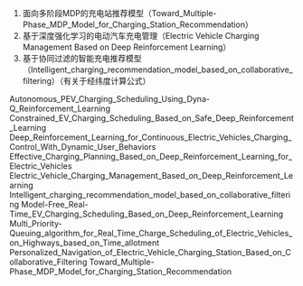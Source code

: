 1. 面向多阶段MDP的充电站推荐模型（Toward_Multiple-Phase_MDP_Model_for_Charging_Station_Recommendation）
2. 基于深度强化学习的电动汽车充电管理（Electric Vehicle Charging Management Based  on Deep Reinforcement Learning）
3. 基于协同过滤的智能充电推荐模型（Intelligent_charging_recommendation_model_based_on_collaborative_filtering）（有关于经纬度计算公式）

Autonomous_PEV_Charging_Scheduling_Using_Dyna-Q_Reinforcement_Learning
Constrained_EV_Charging_Scheduling_Based_on_Safe_Deep_Reinforcement_Learning
Deep_Reinforcement_Learning_for_Continuous_Electric_Vehicles_Charging_Control_With_Dynamic_User_Behaviors
Effective_Charging_Planning_Based_on_Deep_Reinforcement_Learning_for_Electric_Vehicles
Electric_Vehicle_Charging_Management_Based_on_Deep_Reinforcement_Learning
Intelligent_charging_recommendation_model_based_on_collaborative_filtering
Model-Free_Real-Time_EV_Charging_Scheduling_Based_on_Deep_Reinforcement_Learning
Multi_Priority-Queuing_algorithm_for_Real_Time_Charge_Scheduling_of_Electric_Vehicles_on_Highways_based_on_Time_allotment
Personalized_Navigation_of_Electric_Vehicle_Charging_Station_Based_on_Collaborative_Filtering
Toward_Multiple-Phase_MDP_Model_for_Charging_Station_Recommendation
